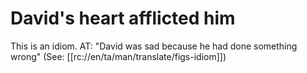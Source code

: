 # David's heart afflicted him

This is an idiom. AT: "David was sad because he had done something wrong" (See: [[rc://en/ta/man/translate/figs-idiom]])

